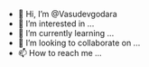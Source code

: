 - 👋 Hi, I’m @Vasudevgodara
- 👀 I’m interested in ...
- 🌱 I’m currently learning ...
- 💞️ I’m looking to collaborate on ...
- 📫 How to reach me ...

<!---
Vasudevgodara/Vasudevgodara is a ✨ special ✨ repository because its `README.md` (this file) appears on your GitHub profile.
You can click the Preview link to take a look at your changes.
--->
